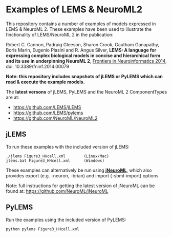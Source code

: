 Examples of LEMS & NeuroML2
===========================

This repository contains a number of examples of models expressed in LEMS & NeuroML 2. These examples have been used to illustrate the finctionality of LEMS/NeuroML 2 in the publication:

Robert C. Cannon, Padraig Gleeson, Sharon Crook, Gautham Ganapathy, Boris Marin, Eugenio Piasini and R. Angus Silver, **LEMS: A language for expressing complex biological models in concise and hierarchical form and its use in underpinning NeuroML 2**, [Frontiers in Neuroinformatics 2014](http://journal.frontiersin.org/Journal/10.3389/fninf.2014.00079/abstract), doi: 10.3389/fninf.2014.00079

**Note: this repository includes snapshots of jLEMS or PyLEMS which can read & execute the example models.**

The **latest versons** of jLEMS, PyLEMS and the NeuroML 2 ComponentTypes are at:
* https://github.com/LEMS/jLEMS
* https://github.com/LEMS/pylems
* https://github.com/NeuroML/NeuroML2

jLEMS
-----

To run these examples with the included version of jLEMS:

    ./jlems Figure3_HHcell.xml        (Linux/Mac)
    jlems.bat Figure3_HHcell.xml      (Windows)

These examples can alternatively be run using **[jNeuroML](https://github.com/NeuroML/jNeuroML)**, which also provides export (e.g. -neuron, -brian) and import (-sbml-import) options

Note: full instructions for getting the latest version of jNeuroML can be found at: 
https://github.com/NeuroML/jNeuroML


PyLEMS
------

Run the examples using the included version of PyLEMS:

    python pylems Figure3_HHcell.xml



